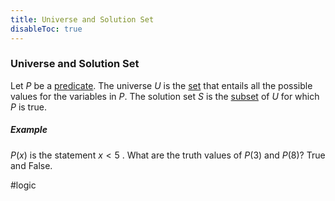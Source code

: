 ```yaml
---
title: Universe and Solution Set
disableToc: true
---
```


### Universe and Solution Set
Let $P$ be a [predicate](predicates.md).
The universe $U$ is the [set](set-theory.md) that entails all the possible values for the variables in $P$.
The solution set $S$ is the [subset](subsets.md) of $U$ for which $P$ is true.

##### Example
$P(x)$ is the statement $x < 5$ . What are the truth values of $P(3)$ and $P(8)$?
True and False.

#logic
